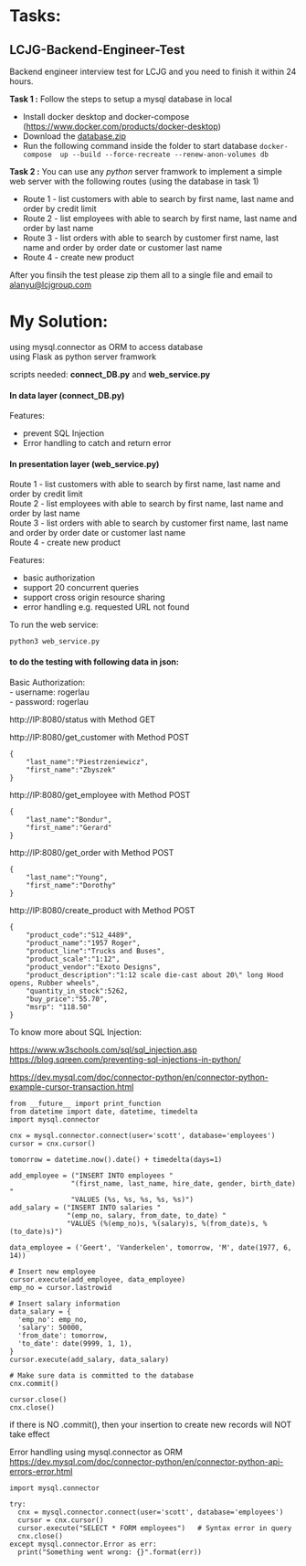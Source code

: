 # Tasks:

## LCJG-Backend-Engineer-Test
Backend engineer interview test for LCJG and you need to finish it within 24 hours.

**Task 1 :**
Follow the steps to setup a mysql database in local
- Install docker desktop and docker-compose (https://www.docker.com/products/docker-desktop)
- Download the [database.zip](https://raw.githubusercontent.com/ayking/LCJG-Backend-Engineer-Test/master/database.zip)
- Run the following command inside the folder to start database ```docker-compose  up --build --force-recreate --renew-anon-volumes db```

**Task 2 :**
You can use any *python* server framwork to implement a simple web server with the following routes (using the database in task 1)
- Route 1 - list customers with able to search by first name, last name and order by credit limit
- Route 2 - list employees with able to search by first name, last name and order by last name
- Route 3 - list orders with able to search by customer first name, last name and order by order date or customer last name
- Route 4 - create new product

After you finsih the test please zip them all to a single file and email to alanyu@lcjgroup.com


# My Solution:
using mysql.connector as ORM to access database   
using Flask as python server framwork     

scripts needed: **connect_DB.py** and **web_service.py**  

#### In data layer (connect_DB.py)
Features:   
 - prevent SQL Injection
 - Error handling to catch and return error


#### In presentation layer (web_service.py)

Route 1 - list customers with able to search by first name, last name and order by credit limit   
Route 2 - list employees with able to search by first name, last name and order by last name   
Route 3 - list orders with able to search by customer first name, last name and order by order date or customer last name   
Route 4 - create new product   

Features:   
 - basic authorization
 - support 20 concurrent queries
 - support cross origin resource sharing
 - error handling e.g. requested URL not found

To run the web service:   
```
python3 web_service.py
```



#### to do the testing with following data in json:
Basic Authorization:     
    - username: rogerlau   
    - password: rogerlau   


http://IP:8080/status with Method GET


http://IP:8080/get_customer with Method POST
```
{
	"last_name":"Piestrzeniewicz", 
	"first_name":"Zbyszek"
}
```


http://IP:8080/get_employee with Method POST
```
{
	"last_name":"Bondur", 
	"first_name":"Gerard"
}
```


http://IP:8080/get_order with Method POST
```
{
	"last_name":"Young", 
	"first_name":"Dorothy"
}
```


http://IP:8080/create_product with Method POST
```
{
    "product_code":"S12_4489", 
    "product_name":"1957 Roger",
    "product_line":"Trucks and Buses",
    "product_scale":"1:12",
    "product_vendor":"Exoto Designs",
    "product_description":"1:12 scale die-cast about 20\" long Hood opens, Rubber wheels",
    "quantity_in_stock":5262,
    "buy_price":"55.70",
    "msrp":	"118.50"
}
```


To know more about SQL Injection:

https://www.w3schools.com/sql/sql_injection.asp
https://blog.sqreen.com/preventing-sql-injections-in-python/


https://dev.mysql.com/doc/connector-python/en/connector-python-example-cursor-transaction.html
```
from __future__ import print_function
from datetime import date, datetime, timedelta
import mysql.connector

cnx = mysql.connector.connect(user='scott', database='employees')
cursor = cnx.cursor()

tomorrow = datetime.now().date() + timedelta(days=1)

add_employee = ("INSERT INTO employees "
               "(first_name, last_name, hire_date, gender, birth_date) "
               "VALUES (%s, %s, %s, %s, %s)")
add_salary = ("INSERT INTO salaries "
              "(emp_no, salary, from_date, to_date) "
              "VALUES (%(emp_no)s, %(salary)s, %(from_date)s, %(to_date)s)")

data_employee = ('Geert', 'Vanderkelen', tomorrow, 'M', date(1977, 6, 14))

# Insert new employee
cursor.execute(add_employee, data_employee)
emp_no = cursor.lastrowid

# Insert salary information
data_salary = {
  'emp_no': emp_no,
  'salary': 50000,
  'from_date': tomorrow,
  'to_date': date(9999, 1, 1),
}
cursor.execute(add_salary, data_salary)

# Make sure data is committed to the database
cnx.commit()

cursor.close()
cnx.close()
```
if there is NO .commit(), then your insertion to create new records will NOT take effect





Error handling using mysql.connector as ORM
https://dev.mysql.com/doc/connector-python/en/connector-python-api-errors-error.html
```
import mysql.connector

try:
  cnx = mysql.connector.connect(user='scott', database='employees')
  cursor = cnx.cursor()
  cursor.execute("SELECT * FORM employees")   # Syntax error in query
  cnx.close()
except mysql.connector.Error as err:
  print("Something went wrong: {}".format(err))
```